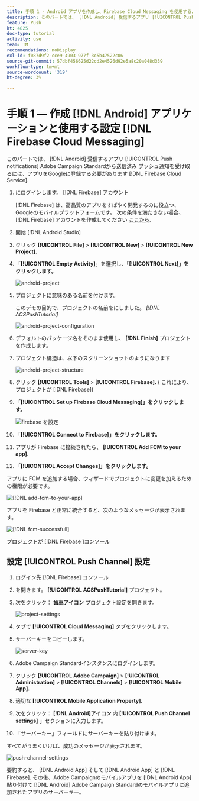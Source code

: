 ```yaml
---
title: 手順 1 - Android アプリを作成し、Firebase Cloud Messaging を使用するように設定する
description: このパートでは、 [!DNL Android] 受信するアプリ [!UICONTROL Push notifications] Adobe Campaign Standardから送信済み プッシュ通知を受け取るには、アプリをGoogleに登録する必要があります [!DNL Firebase Cloud Service].
feature: Push
kt: 4825
doc-type: tutorial
activity: use
team: TM
recommendations: noDisplay
exl-id: f087d9f2-cce9-4903-977f-3c5b47522c06
source-git-commit: 57dbf456625d22cd2e4526d92e5a8c20a048d339
workflow-type: tm+mt
source-wordcount: '319'
ht-degree: 3%

---
```


# 手順 1 — 作成 [!DNL Android] アプリケーションと使用する設定 [!DNL Firebase Cloud Messaging]

このパートでは、 [!DNL Android] 受信するアプリ [!UICONTROL Push notifications] Adobe Campaign Standardから送信済み プッシュ通知を受け取るには、アプリをGoogleに登録する必要があります [!DNL Firebase Cloud Service].

1. にログインします。 [!DNL Firebase] アカウント

   [!DNL Firebase] は、高品質のアプリをすばやく開発するのに役立つ、Googleのモバイルプラットフォームです。 次の条件を満たさない場合、 [!DNL Firebase] アカウントを作成してください [ここから](https://firebase.google.com).

2. 開始 [!DNL Android Studio]
3. クリック **[!UICONTROL File]** > **[!UICONTROL New]** > **[!UICONTROL New Project].**
4. 「**[!UICONTROL Empty Activity]**」を選択し、「**[!UICONTROL Next]」をクリックします。**

   ![android-project](assets/android-project.PNG)

5. プロジェクトに意味のある名前を付けます。

   このデモの目的で、プロジェクトの名前をにしました。 *[!DNL ACSPushTutorial]*

   ![android-project-configuration](assets/android-project-configuration.PNG)

6. デフォルトのパッケージ名をそのまま使用し、 **[!DNL Finish]** プロジェクトを作成します。
7. プロジェクト構造は、以下のスクリーンショットのようになります

   ![android-project-structure](assets/android-project-structure.PNG)

8. クリック **[!UICONTROL Tools]** > **[!UICONTROL Firebase].** ( これにより、プロジェクトが [!DNL Firebase])
9. 「**[!UICONTROL Set up Firebase Cloud Messaging]」をクリックします。**

   ![firebase を設定](assets/android-project-firebase-messaging.PNG)

10. 「**[!UICONTROL Connect to Firebase]」をクリックします。**
11. アプリが Firebase に接続されたら、 **[!UICONTROL Add FCM to your app].**
12. 「**[!UICONTROL Accept Changes]」をクリックします。**

   アプリに FCM を追加する場合、ウィザードでプロジェクトに変更を加えるための権限が必要です。

   ![[!DNL add-fcm-to-your-app]](assets/firebase-add-fcm-to-app.PNG)

アプリを Firebase と正常に統合すると、次のようなメッセージが表示されます。

![[!DNL fcm-successfull]](assets/android-firebase-success.PNG)

[プロジェクトが [!DNL Firebase ]コンソール](https://console.firebase.google.com/)

## 設定 [!UICONTROL Push Channel] 設定

1. ログイン先 [!DNL Firebase] コンソール
2. を開きます。 **[!UICONTROL ACSPushTutorial]** プロジェクト。
3. 次をクリック： **歯車アイコン** プロジェクト設定を開きます。

   ![project-settings](assets/firebase-project-settings.PNG)

4. タブで **[!UICONTROL Cloud Messaging]** タブをクリックします。
5. サーバーキーをコピーします。

   ![server-key](assets/firebase-server-key.PNG)

6. Adobe Campaign Standardインスタンスにログインします。
7. クリック **[!UICONTROL Adobe Campaign]** > **[!UICONTROL Administration]** > **[!UICONTROL Channels]** > **[!UICONTROL Mobile App].**
8. 適切な **[!UICONTROL Mobile Application Property].**
9. 次をクリック： **[!DNL Android]アイコン** 内 **[!UICONTROL Push Channel settings]** 」セクションに入力します。
10. 「サーバーキー」フィールドにサーバーキーを貼り付けます。

すべてがうまくいけば、成功のメッセージが表示されます。

![push-channel-settings](assets/push-channel-settings.PNG)

要約すると、 [!DNL Android App] そして [!DNL Android App] と [!DNL Firebase]. その後、Adobe Campaignのモバイルアプリを [!DNL Android App] 貼り付けて [!DNL Android] Adobe Campaign Standardのモバイルアプリに追加されたアプリのサーバーキー。
